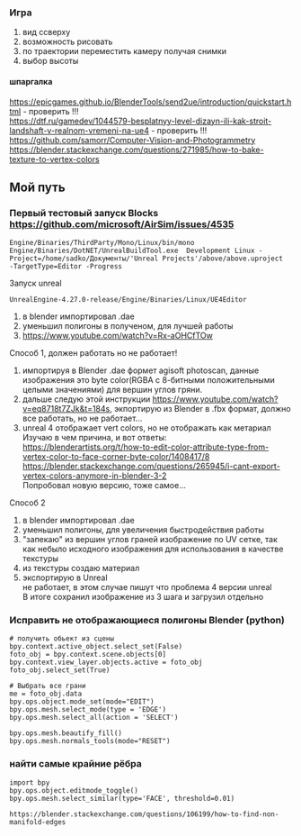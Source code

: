 ### Игра
1. вид ссверху
2. возможность рисовать
3. по траектории переместить камеру получая снимки
4. выбор высоты

#### шпаргалка
https://epicgames.github.io/BlenderTools/send2ue/introduction/quickstart.html - проверить !!!   
https://dtf.ru/gamedev/1044579-besplatnyy-level-dizayn-ili-kak-stroit-landshaft-v-realnom-vremeni-na-ue4 - проверить !!!   
https://github.com/samorr/Computer-Vision-and-Photogrammetry   
https://blender.stackexchange.com/questions/271985/how-to-bake-texture-to-vertex-colors   


## Мой путь

### Первый тестовый запуск Blocks https://github.com/microsoft/AirSim/issues/4535
```
Engine/Binaries/ThirdParty/Mono/Linux/bin/mono  Engine/Binaries/DotNET/UnrealBuildTool.exe  Development Linux -Project=/home/sadko/Документы/'Unreal Projects'/above/above.uproject  -TargetType=Editor -Progress

```

Запуск unreal   
```
UnrealEngine-4.27.0-release/Engine/Binaries/Linux/UE4Editor
```

1. в blender импортировал .dae   
2. уменьшил полигоны в полученом, для лучшей работы   
3. https://www.youtube.com/watch?v=Rx-aOHCfTOw   

Способ 1, должен работать но не работает!
1. импортируя в Blender .dae формет agisoft photoscan, данные изображения это byte color(RGBA с 8-битными положительными целыми значениями) для вершин углов гряни.   
2. дальше следую этой инструкции https://www.youtube.com/watch?v=eq8718t7ZJk&t=184s, экпортирую из Blender в .fbx формат, должно все работать,
но не работает...   
3. unreal 4 отображает vert colors, но не отображать как метариал    
Изучаю в чем причина, и вот ответы:   
https://blenderartists.org/t/how-to-edit-color-attribute-type-from-vertex-color-to-face-corner-byte-color/1408417/8   
https://blender.stackexchange.com/questions/265945/i-cant-export-vertex-colors-anymore-in-blender-3-2   
Попробовал новую версию, тоже самое...   

Способ 2   
1. в blender импортировал .dae   
2. уменьшил полигоны, для увеличения быстродействия работы   
3. "запекаю" из вершин углов граней изображение по UV сетке, так как небыло исходного изображения для использования в качестве текстуры   
4. из текстуры создаю материал   
5. экспортирую в Unreal   
не работает, в этом случае пишут что проблема 4 версии unreal   
В итоге сохранил изображение из 3 шага и загрузил отдельно   


### Исправить не отображающиеся полигоны Blender (python)  

```
# получить обьект из сцены
bpy.context.active_object.select_set(False)
foto_obj = bpy.context.scene.objects[0]
bpy.context.view_layer.objects.active = foto_obj
foto_obj.select_set(True)

# Выбрать все грани
me = foto_obj.data
bpy.ops.object.mode_set(mode="EDIT")
bpy.ops.mesh.select_mode(type = 'EDGE')
bpy.ops.mesh.select_all(action = 'SELECT')

bpy.ops.mesh.beautify_fill()
bpy.ops.mesh.normals_tools(mode="RESET")
```

### найти самые крайние рёбра
```
import bpy
bpy.ops.object.editmode_toggle()
bpy.ops.mesh.select_similar(type='FACE', threshold=0.01)

https://blender.stackexchange.com/questions/106199/how-to-find-non-manifold-edges

```
